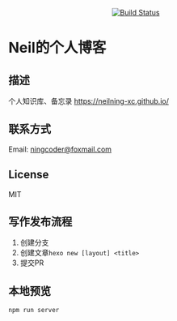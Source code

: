 <div align="center">
  
[![Build Status](https://app.travis-ci.com/neilning-xc/neilning-xc.github.io.svg?branch=master)](https://app.travis-ci.com/neilning-xc/neilning-xc.github.io)

</div>

# Neil的个人博客

## 描述
个人知识库、备忘录 https://neilning-xc.github.io/

## 联系方式
Email: ningcoder@foxmail.com

## License
MIT

## 写作发布流程
1. 创建分支
2. 创建文章`hexo new [layout] <title>`
3. 提交PR

## 本地预览
```
npm run server
```
